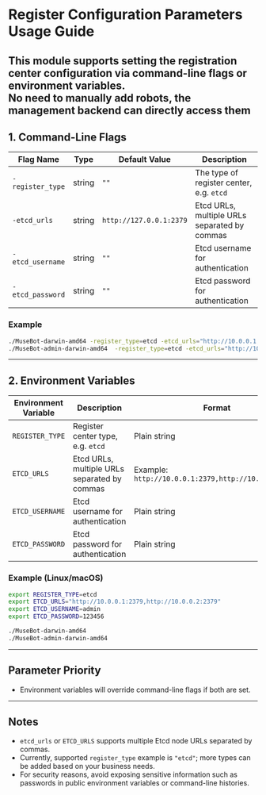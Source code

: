 # Register Configuration Parameters Usage Guide

This module supports setting the registration center configuration via **command-line flags** or **environment variables**.     
No need to manually add robots, the management backend can directly access them
---

## 1. Command-Line Flags

| Flag Name        | Type   | Default Value           | Description                                  |
|------------------|--------|-------------------------|----------------------------------------------|
| `-register_type` | string | `""`                    | The type of register center, e.g. `etcd`     |
| `-etcd_urls`     | string | `http://127.0.0.1:2379` | Etcd URLs, multiple URLs separated by commas |
| `-etcd_username` | string | `""`                    | Etcd username for authentication             |
| `-etcd_password` | string | `""`                    | Etcd password for authentication             |

### Example

```bash
./MuseBot-darwin-amd64 -register_type=etcd -etcd_urls="http://10.0.0.1:2379,http://10.0.0.2:2379" -etcd_username=admin -etcd_password=123456
./MuseBot-admin-darwin-amd64  -register_type=etcd -etcd_urls="http://10.0.0.1:2379,http://10.0.0.2:2379"
```

---

## 2. Environment Variables

| Environment Variable | Description                                  | Format                                               |
|----------------------|----------------------------------------------|------------------------------------------------------|
| `REGISTER_TYPE`      | Register center type, e.g. `etcd`            | Plain string                                         |
| `ETCD_URLS`          | Etcd URLs, multiple URLs separated by commas | Example: `http://10.0.0.1:2379,http://10.0.0.2:2379` |
| `ETCD_USERNAME`      | Etcd username for authentication             | Plain string                                         |
| `ETCD_PASSWORD`      | Etcd password for authentication             | Plain string                                         |

### Example (Linux/macOS)

```bash
export REGISTER_TYPE=etcd
export ETCD_URLS="http://10.0.0.1:2379,http://10.0.0.2:2379"
export ETCD_USERNAME=admin
export ETCD_PASSWORD=123456

./MuseBot-darwin-amd64 
./MuseBot-admin-darwin-amd64
```

---

## Parameter Priority

* Environment variables will override command-line flags if both are set.

---

## Notes

* `etcd_urls` or `ETCD_URLS` supports multiple Etcd node URLs separated by commas.
* Currently, supported `register_type` example is `"etcd"`; more types can be added based on your business needs.
* For security reasons, avoid exposing sensitive information such as passwords in public environment variables or
  command-line histories.

